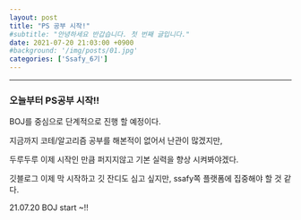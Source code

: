 ```yaml
---
layout: post
title: "PS 공부 시작!"
#subtitle: "안녕하세요 반갑습니다. 첫 번째 글입니다."
date: 2021-07-20 21:03:00 +0900
#background: '/img/posts/01.jpg'
categories: ['Ssafy_6기']
---
```

___

### 오늘부터 PS공부 시작!!

BOJ를 중심으로 단계적으로 진행 할 예정이다.

지금까지 코테/알고리즘 공부를 해본적이 없어서 난관이 많겠지만,

두루두루 이제 시작인 만큼 퍼지지않고 기본 실력을 향상 시켜봐야겠다.

깃블로그 이제 막 시작하고 깃 잔디도 심고 싶지만, ssafy쪽 플랫폼에 집중해야 할 것 같다.

21.07.20 BOJ start ~!!
